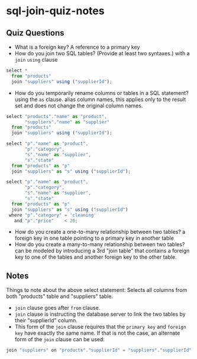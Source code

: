 # sql-join-quiz-notes

## Quiz Questions

- What is a foreign key?
  A reference to a primary key
- How do you join two SQL tables? (Provide at least two syntaxes.)
  with a `join` <tableName> `using` clause

```js
select *
  from "products"
  join "suppliers" using ("supplierId");
```

- How do you temporarily rename columns or tables in a SQL statement?
  using the `as` clause. alias column names, this applies only to the result set and does not change the original column names.

```js
select "products"."name" as "product",
       "suppliers"."name" as "supplier"
  from "products"
  join "suppliers" using ("supplierId");
```

```js
select "p"."name" as "product",
       "p"."category",
       "s"."name" as "supplier",
       "s"."state"
  from "products" as "p"
  join "suppliers" as "s" using ("supplierId");
```

```js
select "p"."name" as "product",
       "p"."category",
       "s"."name" as "supplier",
       "s"."state"
  from "products" as "p"
  join "suppliers" as "s" using ("supplierId")
 where "p"."category" = 'cleaning'
   and "p"."price"    < 20;
```

- How do you create a one-to-many relationship between two tables?
  a foreign key in one table pointing to a primary key in another table
- How do you create a many-to-many relationship between two tables?
  can be modeled by introducing a 3rd "join table" that contains a foreign key to one of the tables and another foreign key to the other table.

## Notes

Things to note about the above select statement:
Selects all columns from both "products" table and "suppliers" table.

- `join` clause goes after `from` clause.
- `join` clause is instructing the database server to link the two tables by their "supplierId" column.
- This form of the `join` clause requires that the `primary key` and `foreign key` have exactly the same name. If that is not the case, an alternate form of the `join` clause can be used:

```js
join "suppliers" on "products"."supplierId" = "suppliers"."supplierId".
```
